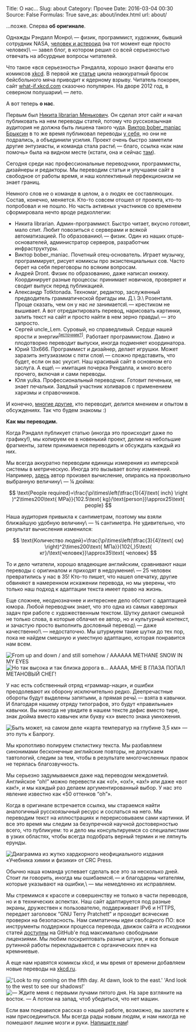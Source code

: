 Title: О нас…
Slug: about
Category: Прочее
Date: 2016-03-04 00:30
Source: False
Formulas: True
save_as: about/index.html
url: about/

…позже. Сперва **об оригинале**.

Однажды Рэндалл Монро\ — физик, программист, художник, бывший сотрудник NASA, [человек и астероид](/asteroid-4942-munroe/) (на тот момент еще просто человек)\ — завел блог, в котором решил со всей серьезностью отвечать на абсурдные вопросы читателей.

Что такое «вся серьезность» Рэндалла, хорошо знают фанаты его комиксов [xkcd](http://xkcd.com/). В первой же [статье](/relativistic-baseball/) цикла неаккуратный бросок бейсбольного мяча приводит к ядерному взрыву. Читатель покорен, сайт [what-if.xkcd.com](http://what-if.xkcd.com) сказочно популярен. На дворе 2012 год, в северном полушарии\ — лето.

А вот теперь **о нас**.

Первым был [Никита librarian Менькович](http://libc6.org/). Он сделал этот сайт и начал публиковать на нем переводы статей, потому что русскоязычная аудитория не должна быть лишена такого чуда. [Виктор bober_maniac Брыксин](https://www.facebook.com/bobermaniac) в то же время публиковал переводы [у себя](http://virtualmind.ru/tag/what-if/), но они не подрались, а объединили усилия. Проект очень быстро заметили другие энтузиасты, и команда стала расти\ — благо, ссылка «как нам помочь» была на видном месте (кстати, она и сейчас [там](/help/)).

Сегодня среди нас профессиональные переводчики, программисты, дизайнеры и редакторы. Мы переводим статьи и улучшаем сайт в свободное от работы время, и наш коллективный перфекционизм не знает границ.

Немного слов не о команде в целом, а о людях ее составляющих. Состав, конечно, меняется. Кто-то совсем отошел от проекта, кто-то попробовал и не пошло. Но часть активных участников со временем сформировала нечто вроде редколлегии:

* Никита librarian. Админ-программист. Быстро читает, вкусно готовит, мало спит. Любит повозиться с серверами и всякой автоматизацией. По образованию\ — физик. Один из наших отцов-основателей, администратор серверов, разработчик инфраструктуры.
* Виктор bober_maniac. Почетный отец-основатель. Играет музычку, программирует, рисует комиксы про экзистенциальных сов. Часто берет на себя переговоры по всяким вопросам.
* Андрей Dront. Физик по образованию, даже написал книжку. Координирует разные процессы: принимает новичков, проверяет и сводит выпуск перед публикацией.
* Александр Totktonada. Техномаг, редактор, заслуженный предводитель грамматической бригады им. Д.\ Э.\ Розенталя. Проще сказать, чем он у нас *не* занимается\ — крестиком не вышивает. А вот отредактировать перевод, нарисовать картинки, залить текст на сайт и просто найти в нем зерно правды\ — это запросто.
* Сергей uncle_Lem. Суровый, но справедливый. Сердце нашей ярости и энергии<sup>[[источник?](https://ru.wikipedia.org/wiki/Источник_бесперебойного_питания)]</sup>. Работает программистом. Давно и плодотворно переводит выпуски, иногда подменяет координатора.
* Юрий 13x666. Программист и дизайнер, делает игрушки. Может заразить энтузиазмом с пяти слов\ — сложно представить, что будет, если он вас укусит. Наш красивый сайт в основном его заслуга. А еще\ — имитация почерка Рендалла, и много всего прочего, включая и сами переводы.
* Юля yulka. Профессиональный переводчик. Готовит печеньки, не знает печальки. Заядлый участник холиваров с применением харизмы и справочников.

И конечно, [многие другие](/credits/), кто переводит, делится мнением и опытом в обсуждениях. Так что будем знакомы :)

**Как мы переводим.**

Когда Рэндалл публикует статью (иногда это происходит даже по графику!), мы копируем ее в новенький проект, делим на небольшие фрагменты, затем принимаемся переводить и обсуждать каждый из них.

Мы всегда аккуратно переводим единицы измерения из имперской системы в метрическую. Иногда это вызывает волну изменений. Например, [здесь](/tug-of-war/) автор произвел вычисление, опираясь на произвольно выбранную величину\ — &frac14; дюйма:

$$ \text{People required}=\frac{\pi\times\left(\tfrac{1}{4}\text{ inch} \right )^2\times200\text{ MPa}}{102.5\text{ kg}/\text{person}}\approx25\text{ people} $$

Наша аудитория привыкла к сантиметрам, поэтому мы взяли ближайшую удобную величину\ — &frac34; сантиметра. Не удивительно, что результат вычисления изменился:

$$ \text{Количество людей}=\frac{\pi\times\left(\tfrac{3}{4}\text{ см} \right)^2\times200\text{ МПа}}{102{,}5\text{ кг}/\text{человек}}\approx35\text{ человек} $$

То и дело читатели, хорошо владеющие английским, сравнивают наши переводы с оригиналом и приходят в недоумение\ — 25 человек превратились у нас в 35! Кто-то пишет, что нашел опечатку, другие обвиняют в намеренном искажении перевода, но мы уверены, что только наш подход к адаптации текста имеет право на жизнь.

Еще сложнее, неоднозначнее и интереснее дело обстоит с адаптацией юмора. Любой переводчик знает, что это одна из самых каверзных задач при работе с художественным текстом. Шутку делают смешной не только слова, в которые облачил ее автор, но и культурный контекст, и зачастую просто выполнить дословный перевод\ — даже качественно!\ — недостаточно. Мы штурмуем такие шутки до тех пор, пока не найдем смешную и уместную адаптацию, которая понравится нам всем.

![](/uploads/139-jupiter-descending/clouds.png "From up and down / and still somehow / AAAAAA METHANE SNOW IN MY EYES")
![](/uploads/139-jupiter-descending/clouds_ru.png "Но так высока и так близка дорога в… ААААА, МНЕ В ГЛАЗА ПОПАЛ МЕТАНОВЫЙ СНЕГ!")

У нас есть собственный отряд «граммар-наци», и ошибки преодолевают их оборону исключительно редко. Деепречастные обороты будут выделены запятыми, а прямая речь\ — взята в кавычки. И благодаря нашему отряду типографов, это будут «правильные» кавычки. Вы никогда не увидите в нашем тексте дефис вместо тире, знак дюйма вместо кавычек или букву «х» вместо знака умножения.

![](/uploads/135-digging-downward/balrog.png "Быть может, на самом деле «карта температур на глубине 3,5 км» — это путь к Балрогу.")

Мы кропотливо полируем стилистику текста. Мы разбавляем синонимами бесконечные английские повторы, не допускаем тавтологий, следим за тем, чтобы в результате многочисленных правок не терялась благозвучность.

Мы серьезно задумываемся даже над переводом междометий. Английское “oh!” можно перевести как «о!», «ох!», «ах!» или даже «вот как!», и мы каждый раз делаем аргументированный выбор. У нас это явление известно как «50 оттенков “oh”».

Когда в оригинале встречается ссылка, мы стараемся найти аналогичный русскоязычный ресурс и сослаться на него. Мы переводим текст на иллюстрациях и перерисовываем сами картинки. И все это время мы следим за безупречной научной достоверностью всего, что публикуем: то и дело мы консультируемся со специалистами в узких областях, чтобы всегда подобрать верный термин и не ляпнуть ерунды.

![](/uploads/138-jupiter-submarine/phase_ru.png "Диаграмма из жутко хардкорного неофициального издания «Учебника химии и физики» от CRC Press.")

Обычно наша команда успевает сделать все это за несколько дней. Стоит ли говорить, иногда мы ошибаемся\ — и благодарны читателям, которые указывают на ошибки,\ — мы немедленно их исправляем.

Мы стремимся к красоте и совершенству не только в части переводов, но и в технических аспектах. Наш сайт адаптируется под разные экраны, дружествен к пользователю, поддерживает IPv6 и HTTPS, передает заголовок “GNU Terry Pratchett” и проходит всяческие проверки на безопасность. Нам симпатичны идеи свободного ПО: все инструменты поддержки процесса перевода, движок сайта и исходники статей [доступны](https://github.com/whatifrussian) на GitHub\'е под максимально свободными лицензиями. Мы любим поскриптовать разные штуки, и все больше рутинной работы перекладывается с органических плеч на кремниевые.

А еще нам нравятся комиксы xkcd, и мы время от времени добавляем новые переводы на [xkcd.ru](http://xkcd.ru).

![](/uploads/about/shadowfacts.png "'Look to my coming on the fifth day. At dawn, look to the east.' 'And look to the west to see our shadows!'")
![](/uploads/about/shadowfacts_ru.png "— Ждите меня с первыми лучами пятого дня. На заре взгляните на восток. — А потом на запад, чтоб убедиться, что нет машин.")

Если вам понравился рассказ о нашей работе, возможно, вы захотите к нам присоединиться. Мы всегда рады новым людям, и нам никогда не помешают лишние мозги и руки. [Напишите нам](/help/)!
